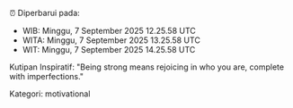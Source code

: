 ⏰ Diperbarui pada:
- WIB: Minggu, 7 September 2025 12.25.58 UTC
- WITA: Minggu, 7 September 2025 13.25.58 UTC
- WIT: Minggu, 7 September 2025 14.25.58 UTC

Kutipan Inspiratif:
"Being strong means rejoicing in who you are, complete with imperfections."


Kategori: motivational

